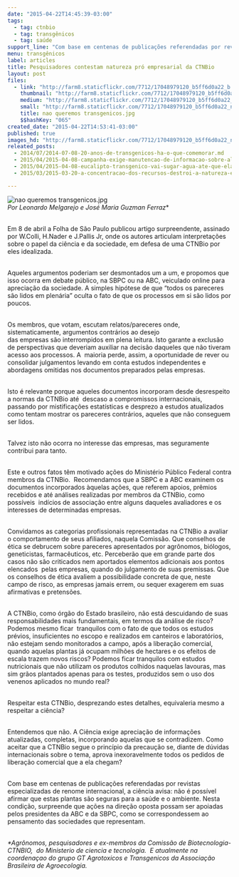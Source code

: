 ```yaml
---
date: "2015-04-22T14:45:39-03:00"
tags:
  - tag: ctnbio
  - tag: transgênicos
  - tag: saúde
support_line: "Com base em centenas de publicações referendadas por revistas especializadas de renome internacional, a ciência avisa: não é possível afirmar que os transgênicos são seguras para a saúde e o ambiente."
menu: transgênicos
label: articles
title: Pesquisadores contestam natureza pró empresarial da CTNBio
layout: post
files:
  - link: "http://farm8.staticflickr.com/7712/17048979120_b5ff6d0a22_b.jpg"
    thumbnail: "http://farm8.staticflickr.com/7712/17048979120_b5ff6d0a22_t.jpg"
    medium: "http://farm8.staticflickr.com/7712/17048979120_b5ff6d0a22_z.jpg"
    small: "http://farm8.staticflickr.com/7712/17048979120_b5ff6d0a22_n.jpg"
    title: nao queremos transgenicos.jpg
    $$hashKey: "065"
created_date: "2015-04-22T14:53:41-03:00"
published: true
images_hd: "http://farm8.staticflickr.com/7712/17048979120_b5ff6d0a22_n.jpg"
releated_posts:
  - 2014/07/2014-07-08-20-anos-de-transgenicos-ha-o-que-comemorar.md
  - 2015/04/2015-04-08-campanha-exige-manutencao-de-informacao-sobre-alimentos-transgenicos-em-produtos.md
  - 2015/04/2015-04-08-eucalipto-transgenico-vai-sugar-agua-ate-que-ela-acabe.md
  - 2015/03/2015-03-20-a-concentracao-dos-recursos-destroi-a-natureza-e-coloca-vidas-humanas-em-risco-afirma-shiva.md

---
```

<p><img alt="nao queremos transgenicos.jpg" src="http://farm8.staticflickr.com/7712/17048979120_b5ff6d0a22_b.jpg" /><br />
<em>Por Leonardo Melgarejo e Jos&eacute; Maria Guzman Ferraz</em>*</p>

<p><br />
Em 8 de abril a Folha de S&atilde;o Paulo publicou artigo surpreendente, assinado por W.Colli, H.Nader e J.Pallis Jr, onde os autores articulam interpreta&ccedil;&otilde;es sobre o papel da ci&ecirc;ncia e da sociedade, em defesa de uma CTNBio por eles idealizada.</p>

<p><br />
Aqueles argumentos poderiam ser desmontados um a um, e propomos que isso ocorra em debate p&uacute;blico, na SBPC ou na ABC, veiculado online para aprecia&ccedil;&atilde;o da sociedade. A simples hip&oacute;tese de que &ldquo;todos os pareceres s&atilde;o lidos em plen&aacute;ria&rdquo; oculta o fato de que os processos em si s&atilde;o lidos por poucos.</p>

<p><br />
Os membros, que votam, escutam relatos/pareceres onde, sistematicamente, argumentos contr&aacute;rios ao desejo<br />
das empresas s&atilde;o interrompidos em plena leitura. Isto garante a exclus&atilde;o de perspectivas que deveriam auxiliar na decis&atilde;o daqueles que n&atilde;o tiveram acesso aos processos. A&nbsp; maioria perde, assim, a oportunidade de rever ou consolidar julgamentos levando em conta estudos independentes e abordagens omitidas nos documentos preparados pelas empresas.</p>

<p><br />
Isto &eacute; relevante porque aqueles documentos incorporam desde desrespeito a normas da CTNBio at&eacute;&nbsp; descaso a compromissos internacionais, passando por mistifica&ccedil;&otilde;es estat&iacute;sticas e desprezo a estudos atualizados como tentam mostrar os pareceres contr&aacute;rios, aqueles que n&atilde;o conseguem ser lidos.</p>

<p><br />
Talvez isto n&atilde;o ocorra no interesse das empresas, mas seguramente contribui para tanto.</p>

<p><br />
Este e outros fatos t&ecirc;m motivado a&ccedil;&otilde;es do Minist&eacute;rio P&uacute;blico Federal contra membros da CTNBio.&nbsp; Recomendamos que a SBPC e a ABC examinem os documentos incorporados &agrave;quelas a&ccedil;&otilde;es, que referem apoios, pr&ecirc;mios recebidos e at&eacute; an&aacute;lises realizadas por membros da CTNBio, como poss&iacute;veis&nbsp; ind&iacute;cios de associa&ccedil;&atilde;o entre alguns daqueles avaliadores e os interesses de determinadas empresas.</p>

<p><br />
Convidamos as categorias profissionais representadas na CTNBio a avaliar o comportamento de seus afiliados, naquela Comiss&atilde;o. Que conselhos de &eacute;tica se debrucem sobre pareceres apresentados por agr&ocirc;nomos, bi&oacute;logos, geneticistas, farmac&ecirc;uticos, etc. Perceber&atilde;o que em grande parte dos casos n&atilde;o s&atilde;o criticados nem aportados elementos adicionais aos pontos elencados&nbsp; pelas empresas, quando do julgamento de suas premissas. Que os conselhos de &eacute;tica avaliem a possibilidade concreta de que, neste campo de risco, as empresas jamais errem, ou sequer exagerem em suas afirmativas e pretens&otilde;es.</p>

<p><br />
A CTNBio, como &oacute;rg&atilde;o do Estado brasileiro, n&atilde;o est&aacute; descuidando de suas responsabilidades mais fundamentais, em termos da an&aacute;lise de risco? Podemos mesmo ficar&nbsp; tranquilos com o fato de que todos os estudos pr&eacute;vios, insuficientes no escopo e realizados em canteiros e laborat&oacute;rios, n&atilde;o estejam sendo monitorados a campo, ap&oacute;s a libera&ccedil;&atilde;o comercial, quando aquelas plantas j&aacute; ocupam milh&otilde;es de hectares e os efeitos de escala trazem novos riscos? Podemos ficar tranquilos com estudos nutricionais que n&atilde;o utilizam os produtos colhidos naquelas lavouras, mas sim gr&atilde;os plantados apenas para os testes, produzidos sem o uso dos venenos aplicados no mundo real?</p>

<p><br />
Respeitar esta CTNBio, desprezando estes detalhes, equivaleria mesmo a respeitar a ci&ecirc;ncia?</p>

<p><br />
Entendemos que n&atilde;o. A Ci&ecirc;ncia exige aprecia&ccedil;&atilde;o de informa&ccedil;&otilde;es atualizadas, completas, incorporando aquelas que se contradizem. Como aceitar que a CTNBio segue o princ&iacute;pio da precau&ccedil;&atilde;o se, diante de d&uacute;vidas internacionais sobre o tema, aprova inexoravelmente todos os pedidos de libera&ccedil;&atilde;o comercial que a ela chegam?</p>

<p><br />
Com base em centenas de publica&ccedil;&otilde;es referendadas por revistas especializadas de renome internacional, a ci&ecirc;ncia avisa: n&atilde;o &eacute; poss&iacute;vel afirmar que estas plantas s&atilde;o seguras para a sa&uacute;de e o ambiente. Nesta condi&ccedil;&atilde;o, surpreende que a&ccedil;&otilde;es na dire&ccedil;&atilde;o oposta possam ser apoiadas pelos presidentes da ABC e da SBPC, como se correspondessem ao pensamento das sociedades que representam.</p>

<p><br />
<em>*Agr&ocirc;nomos, pesquisadores e ex-membros da Comiss&atilde;o de Biotecnologia- CTNBIO,&nbsp; do Ministerio de ciencia e tecnologia.&nbsp; E atualmente na coordena&ccedil;ao do grupo GT Agrotoxicos e Transgenicos da Associa&ccedil;&atilde;o Brasileira de Agroecologia.</em></p>
